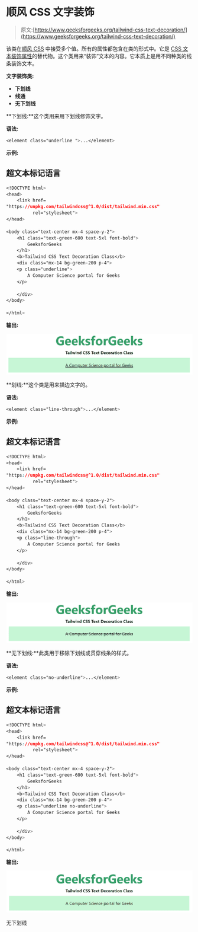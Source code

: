 # 顺风 CSS 文字装饰

> 原文:[https://www.geeksforgeeks.org/tailwind-css-text-decoration/](https://www.geeksforgeeks.org/tailwind-css-text-decoration/)

该类在[顺风 CSS](https://www.geeksforgeeks.org/css-tailwind-introduction/) 中接受多个值。所有的属性都包含在类的形式中。它是 [CSS 文本装饰属性](https://www.geeksforgeeks.org/css-text-decoration-property/)的替代物。这个类用来“装饰”文本的内容。它本质上是用不同种类的线条装饰文本。

**文字装饰类:**

*   **下划线**
*   **线通**
*   **无下划线**

**下划线:**这个类用来用下划线修饰文字。

**语法:**

```css
<element class="underline ">...</element>
```

**示例:**

## 超文本标记语言

```css
<!DOCTYPE html> 
<head> 
    <link href=
"https://unpkg.com/tailwindcss@^1.0/dist/tailwind.min.css" 
          rel="stylesheet"> 
</head> 

<body class="text-center mx-4 space-y-2"> 
    <h1 class="text-green-600 text-5xl font-bold">
        GeeksforGeeks
    </h1> 
    <b>Tailwind CSS Text Decoration Class</b> 
    <div class="mx-14 bg-green-200 p-4">
    <p class="underline"> 
        A Computer Science portal for Geeks
    </p>

    </div>
</body> 

</html> 
```

**输出:**

![](img/57e55bf8287d86095b6f8e3e4709fb1e.png)

**划线:**这个类是用来描边文字的。

**语法:**

```css
<element class="line-through">...</element>
```

**示例:**

## 超文本标记语言

```css
<!DOCTYPE html> 
<head> 
    <link href=
"https://unpkg.com/tailwindcss@^1.0/dist/tailwind.min.css" 
          rel="stylesheet"> 
</head> 

<body class="text-center mx-4 space-y-2"> 
    <h1 class="text-green-600 text-5xl font-bold">
        GeeksforGeeks
    </h1> 
    <b>Tailwind CSS Text Decoration Class</b> 
    <div class="mx-14 bg-green-200 p-4">
    <p class="line-through"> 
        A Computer Science portal for Geeks
    </p>

    </div>
</body> 

</html> 
```

**输出:**

![](img/7f2d79a396dedbed6f292c4a4e043755.png)

**无下划线:**此类用于移除下划线或贯穿线条的样式。

**语法:**

```css
<element class="no-underline">...</element>
```

**示例:**

## 超文本标记语言

```css
<!DOCTYPE html> 
<head> 
    <link href=
"https://unpkg.com/tailwindcss@^1.0/dist/tailwind.min.css" 
          rel="stylesheet"> 
</head> 

<body class="text-center mx-4 space-y-2"> 
    <h1 class="text-green-600 text-5xl font-bold">
        GeeksforGeeks
    </h1> 
    <b>Tailwind CSS Text Decoration Class</b> 
    <div class="mx-14 bg-green-200 p-4">
    <p class="underline no-underline"> 
        A Computer Science portal for Geeks
    </p>

    </div>
</body> 

</html> 
```

**输出:**

![](img/e49509a8f17742c1cb403c2405f55a76.png)

无下划线